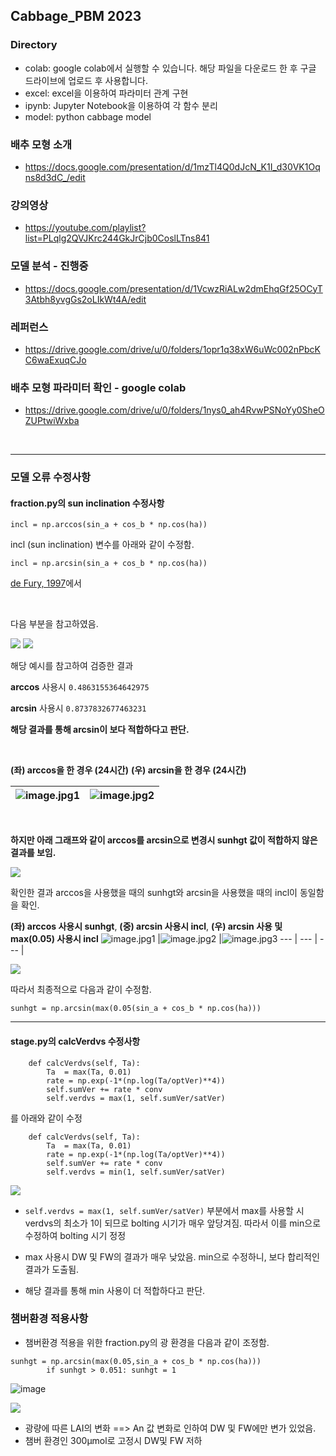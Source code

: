 ## Cabbage_PBM 2023

### Directory
* colab: google colab에서 실행할 수 있습니다. 해당 파일을 다운로드 한 후 구글 드라이브에 업로드 후 사용합니다.
* excel: excel을 이용하여 파라미터 관계 구현
* ipynb: Jupyter Notebook을 이용하여 각 함수 분리
* model: python cabbage model

### 배추 모형 소개
* https://docs.google.com/presentation/d/1mzTl4Q0dJcN_K1I_d30VK1Oqns8d3dC_/edit


### 강의영상
* https://youtube.com/playlist?list=PLqlg2QVJKrc244GkJrCjb0CoslLTns841


### 모델 분석 - 진행중
* https://docs.google.com/presentation/d/1VcwzRiALw2dmEhqGf25OCyT3Atbh8yvgGs2oLIkWt4A/edit


### 레퍼런스
* https://drive.google.com/drive/u/0/folders/1opr1q38xW6uWc002nPbcKC6waExuqCJo


### 배추 모형 파라미터 확인 - google colab
* https://drive.google.com/drive/u/0/folders/1nys0_ah4RvwPSNoYy0SheOZUPtwiWxba


<br>

---


### 모델 오류 수정사항
#### fraction.py의 sun inclination 수정사항


```
incl = np.arccos(sin_a + cos_b * np.cos(ha))
```

incl (sun inclination) 변수를 아래와 같이 수정함. 


```
incl = np.arcsin(sin_a + cos_b * np.cos(ha))
```


[de Fury, 1997](https://onlinelibrary.wiley.com/doi/abs/10.1111/j.1365-3040.1997.00094.x)에서 


<br>


다음 부분을 참고하였음.


<img src='https://user-images.githubusercontent.com/93086581/215049120-247c38fd-6a17-4e0c-a981-b64a841b9796.png'>


<img src='https://user-images.githubusercontent.com/93086581/215054014-36ed868f-1740-44b5-89e4-f93fa7516775.png'>


해당 예시를 참고하여 검증한 결과


**arccos** 사용시 
`0.4863155364642975`


**arcsin** 사용시
`0.8737832677463231`


**해당 결과를 통해 arcsin이 보다 적합하다고 판단.**

<br>


**(좌) arccos을 한 경우 (24시간)**    **(우) arcsin을 한 경우 (24시간)**

![image.jpg1](https://user-images.githubusercontent.com/93086581/218964817-eae2d83d-eecf-4263-baf1-90629222d981.png) |![image.jpg2](https://user-images.githubusercontent.com/93086581/218964827-b5539969-6ba5-4998-8ccf-30ed955fd269.png)
--- | --- | 



<br>

**하지만 아래 그래프와 같이 arccos를 arcsin으로 변경시 sunhgt 값이 적합하지 않은 결과를 보임.**


<img src='https://user-images.githubusercontent.com/93086581/218955037-11390f35-b07d-4811-bfce-07cb0a401775.png'>
 
 
<br>


확인한 결과 arccos을 사용했을 때의 sunhgt와 arcsin을 사용했을 때의 incl이 동일함을 확인.

**(좌) arccos 사용시 sunhgt**, **(중) arcsin 사용시 incl**, **(우) arcsin 사용 및 max(0.05) 사용시 incl**
![image.jpg1](https://user-images.githubusercontent.com/93086581/218956957-89c3ca4a-dfe1-4fd6-8222-90c3b68e3944.png) |![image.jpg2](https://user-images.githubusercontent.com/93086581/218956977-ba07b0e5-b767-44d7-af77-444587b413ea.png) |![image.jpg3](https://user-images.githubusercontent.com/93086581/218957684-0f3faeb8-3eb4-4aa3-bf69-98ba47f5638a.png)
--- | --- | --- |

<img src='https://user-images.githubusercontent.com/93086581/218959176-b1d1eea3-5086-4647-a541-31dfde742718.png'>

따라서 최종적으로 다음과 같이 수정함.


```
sunhgt = np.arcsin(max(0.05(sin_a + cos_b * np.cos(ha)))
```

---


#### stage.py의 calcVerdvs 수정사항

```
    def calcVerdvs(self, Ta):
        Ta  = max(Ta, 0.01)
        rate = np.exp(-1*(np.log(Ta/optVer)**4))
        self.sumVer += rate * conv
        self.verdvs = max(1, self.sumVer/satVer)
```


를 아래와 같이 수정


```
    def calcVerdvs(self, Ta):
        Ta  = max(Ta, 0.01)
        rate = np.exp(-1*(np.log(Ta/optVer)**4))
        self.sumVer += rate * conv
        self.verdvs = min(1, self.sumVer/satVer)
```


<img src='https://user-images.githubusercontent.com/93086581/218971875-cc48db2b-d6bf-4396-9fcc-44b10b1cbe42.png'>


* `self.verdvs = max(1, self.sumVer/satVer)` 부분에서 max를 사용할 시 verdvs의 최소가 1이 되므로 bolting 시기가 매우 앞당겨짐. 따라서 이를 min으로 수정하여 bolting 시기 정정


* max 사용시 DW 및 FW의 결과가 매우 낮았음. min으로 수정하니, 보다 합리적인 결과가 도출됨.

* 해당 결과를 통해 min 사용이 더 적합하다고 판단.

### 챔버환경 적용사항
* 챔버환경 적용을 위한 fraction.py의 광 환경을 다음과 같이 조정함.

```
sunhgt = np.arcsin(max(0.05,sin_a + cos_b * np.cos(ha)))
        if sunhgt > 0.051: sunhgt = 1
```

![image](https://user-images.githubusercontent.com/93086581/224602314-55be6012-3421-4cf7-916a-8a9e4b9d1e8e.png)


<img src = 'https://user-images.githubusercontent.com/93086581/219265396-5feb0016-f202-406a-88b6-eff55d4a004c.png'>

* 광량에 따른 LAI의 변화 ==> An 값 변화로 인하여 DW 및 FW에만 변가 있었음.
* 챔버 환경인 300µmol로 고정시 DW및 FW 저하
